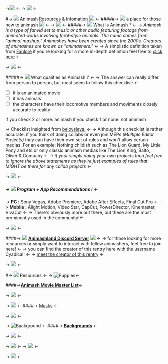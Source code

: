 ->![](https://pixelbank.neocities.org/text/a4a380e6.gif) <-
-> ![](https://64.media.tumblr.com/bbf765b02720f4763716e4af7392d585/ddd125b7d3b090e9-0f/s640x960/47a93c85b2071836a105746ae94b12310ceb5fe3.gif) <-

#-> ![](https://graphic.neocities.org/simba_2.gif) Animash Resources & Infomation ![](https://graphic.neocities.org/stitch_2.gif) <-
#####-> ![](https://supplies.ju.mp/assets/images/gallery04/622d10f4_original.gif?v=9163b103) a place for those new to animash ![](https://graphic.neocities.org/tumblr_inline_p44t5gGXS71t78dpp_75sq.png) <-
-> ![](https://pixelbank.neocities.org/stamp/misc/e1e9355c.png) <-
#####-> ![](https://pixelbank.neocities.org/decome/computers%20and%20electronics/c0849ecb.gif) What Is Animash *?* <-
-> *Animash is a type of fanvid set to music or other audio featuring footage from animated works involving feral-style animals. The name comes from "animal mashup." Animashes have been created since the 2000s. Creators of animashes are known as "animashers."* <-
-> A simplistic definition taken from [Fanlore](https://fanlore.org/wiki/Animash) if you're looking for a more in-depth definition feel free to [click here](https://animash.fandom.com/wiki/Animash) <-

-> ![](https://pixelbank.neocities.org/dogs/dogcomp.gif) <-

#####-> ![](https://pixelbank.neocities.org/decome/phones/b1d3b335.gif) What qualifies as Animash *?* <-
-> The answer can really differ from person to person, but most seem to follow this checklist: <-
- [ ] it is an animated movie
- [ ] it has animals
- [ ] the characters have their locomotive members and moviments closely accurate to reality

if you check 2 or more: animash
if you check 1 or none: not animash

-> Checklist insighted from [belovsleya.](https://youtube.com/@belovsleya.) <-
-> Although this checklist is rather accurate. if you think of doing collabs or even join MEPs *(Multiple Editor Projects)* they can have their own set of rules and won't allow certain medias. For an example: Nothing childish such as The Lion Guard, My Little Pony and etc or only classic animash medias like The Lion King, Balto, Oliver & Company <-
-> *if your simply doing your own projects then feel free to ignore the above statements as they're just examples of rules that MIGHT be there for any collab projects* <-

-> ![](https://maguro.carrd.co/assets/images/gallery07/d9974f8f.png?v=2e38620a) <-

##### -> ![](https://graphic.neocities.org/tv_15.gif) Program + App Recommendations *!* <-
-> **PC :** Sony Vegas, Adobe Premiere, Adobe After Effects, Final Cut Pro <-
-> **Moblie :** Alight Motion, Video Star, CapCut, PowerDirector, Kinemaster, VivaCut  <-
-> There's obviously more out there, but these are the most prominently used in the community!<-

-> ![](https://pixelbank.neocities.org/dividers/image178.gif) <-

####-> ![](https://pixelbank.neocities.org/buttons/3a7d9b95.gif) [**Animashland Discord Server**](https://discord.gg/animash) ![](https://graphic.neocities.org/phone_18.gif) <-
-> for those looking for more resources or simply want to interact with fellow animashers, feel free to join here! <-
-> you can find the creator of this rentry here with the username Cyadical! <-
-> [meet the creator of this rentry](https://rentry.co/cyadical) <-

-> ![](https://pixelbank.neocities.org/dividers/image05.gif) <-

#-> ![](https://graphic.neocities.org/tumblr_inline_p73vr7UOXn1rsi4si_500.gif) Resources <-
-> ![Puppies](https://favim.com/pd/s11/orig/7/717/7179/71792/101-dalmatians-gif-Favim.com-7179261.gif)<-

####->[**Animash Movie Master List**](https://docs.google.com/document/d/1Ece0_aS0SedueZ5ZUk2zl4FKIGhykuoDV8hmrRdX2Zg/edit)<-

-> ![](https://graphic.neocities.org/cam_40.gif) <-

-> ![](https://media.tumblr.com/7c71e00e7d0d8889d8a7c4cf531ffefe/tumblr_inline_mohcpsnFWw1qz4rgp.gif) <-
####-> [Masks](https://youtube.com/playlist?list=PLO4eSAZNIS8VScvw-fQBWulbmsa_JsMr8) <-

-> ![](https://pixelbank.neocities.org/cats/catonline.gif) <-

-> ![Background](https://dreamgifs5.files.wordpress.com/2016/06/untitled-530.gif?w=550&zoom=2) <-
####-> [**Backgrounds**](https://imgur.com/a/Omopc) <-

-> ![](https://graphic.neocities.org/cam_35.gif) <-

-> ![](https://pixelbank.neocities.org/text/d2fbee63.gif) <-
-> ![](https://pixelbank.neocities.org/text/ee8f2050.gif) <-

-> ![](https://64.media.tumblr.com/27aa0ac2bfb08833a75484b26a8de07c/41a13b818f66a142-8f/s540x810/56f624238079616b668d5189325a84a98449cf41.gif) <-
